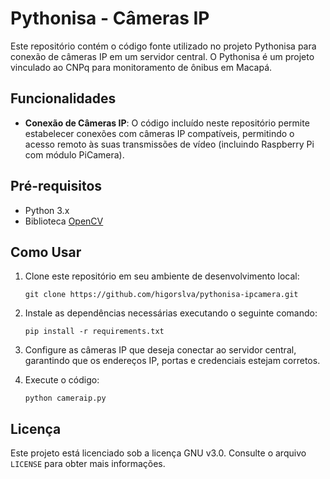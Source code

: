 # Pythonisa - Câmeras IP

Este repositório contém o código fonte utilizado no projeto Pythonisa para conexão de câmeras IP em um servidor central. O Pythonisa é um projeto vinculado ao CNPq para monitoramento de ônibus em Macapá.

## Funcionalidades

- **Conexão de Câmeras IP**: O código incluído neste repositório permite estabelecer conexões com câmeras IP compatíveis, permitindo o acesso remoto às suas transmissões de vídeo (incluindo Raspberry Pi com módulo PiCamera).

## Pré-requisitos

- Python 3.x
- Biblioteca [OpenCV](https://pypi.org/project/opencv-python/)

## Como Usar

1. Clone este repositório em seu ambiente de desenvolvimento local:

   ```
   git clone https://github.com/higorslva/pythonisa-ipcamera.git
   ```

2. Instale as dependências necessárias executando o seguinte comando:

   ```
   pip install -r requirements.txt
   ```

3. Configure as câmeras IP que deseja conectar ao servidor central, garantindo que os endereços IP, portas e credenciais estejam corretos.

4. Execute o código:

   ```
   python cameraip.py
   ```

## Licença

Este projeto está licenciado sob a licença GNU v3.0. Consulte o arquivo `LICENSE` para obter mais informações.
